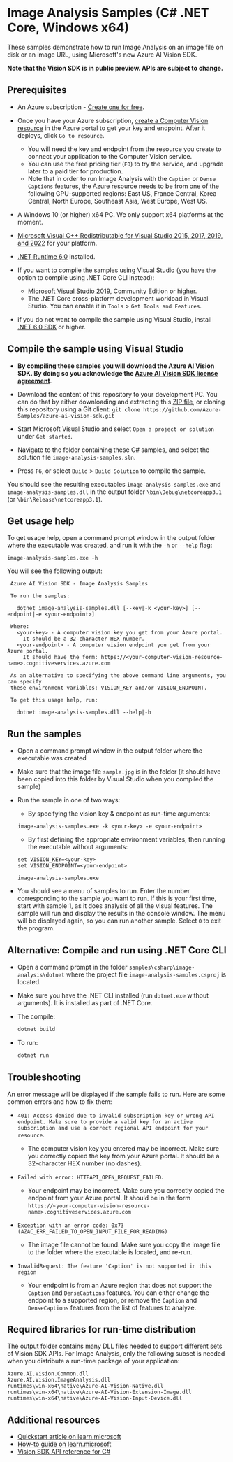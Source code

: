 # Image Analysis Samples (C# .NET Core, Windows x64)

These samples demonstrate how to run Image Analysis on an image file on disk or an image URL, using Microsoft's new Azure AI Vision SDK.

**Note that the Vision SDK is in public preview. APIs are subject to change.**

## Prerequisites

* An Azure subscription - [Create one for free](https://azure.microsoft.com/free/cognitive-services/).

* Once you have your Azure subscription, [create a Computer Vision resource](https://portal.azure.com/#create/Microsoft.CognitiveServicesComputerVision) in the Azure portal to get your key and endpoint. After it deploys, click `Go to resource`.

  * You will need the key and endpoint from the resource you create to connect your application to the Computer Vision service.
  * You can use the free pricing tier (`F0`) to try the service, and upgrade later to a paid tier for production.
  * Note that in order to run Image Analysis with the `Caption` or `Dense Captions` features, the Azure resource needs to be from one of the following GPU-supported regions: East US, France Central, Korea Central, North Europe, Southeast Asia, West Europe, West US.

* A Windows 10 (or higher) x64 PC. We only support x64 platforms at the moment.

* [Microsoft Visual C++ Redistributable for Visual Studio 2015, 2017, 2019, and 2022](https://learn.microsoft.com/cpp/windows/latest-supported-vc-redist) for your platform.

* [.NET Runtime 6.0](https://dotnet.microsoft.com/download/dotnet/6.0) installed.

* If you want to compile the samples using Visual Studio (you have the option to compile using .NET Core CLI instead):
  * [Microsoft Visual Studio 2019](https://www.visualstudio.com/), Community Edition or higher.
  * The .NET Core cross-platform development workload in Visual Studio. You can enable it in `Tools` \> `Get Tools and Features`.

* if you do not want to compile the sample using Visual Studio, install [.NET 6.0 SDK](https://dotnet.microsoft.com/download/dotnet/6.0) or higher.

## Compile the sample using Visual Studio

* **By compiling these samples you will download the Azure AI Vision SDK. By doing so you acknowledge the [Azure AI Vision SDK license agreement](https://aka.ms/azai/vision/license)**.

* Download the content of this repository to your development PC. You can do that by either downloading and extracting this [ZIP file](https://github.com/Azure-Samples/azure-ai-vision-sdk/archive/master.zip), or cloning this repository using a Git client: `git clone https://github.com/Azure-Samples/azure-ai-vision-sdk.git`

* Start Microsoft Visual Studio and select `Open a project or solution` under `Get started`.

* Navigate to the folder containing these C# samples, and select the solution file `image-analysis-samples.sln`.

* Press `F6`, or select `Build` \> `Build Solution` to compile the sample.

You should see the resulting executables `image-analysis-samples.exe` and `image-analysis-samples.dll` in the output folder `\bin\Debug\netcoreapp3.1` (or `\bin\Release\netcoreapp3.1`).

## Get usage help

To get usage help, open a command prompt window in the output folder where the executable was created, and run it with the `-h` or `--help` flag:
```
image-analysis-samples.exe -h
```

You will see the following output:
```
 Azure AI Vision SDK - Image Analysis Samples

 To run the samples:

   dotnet image-analysis-samples.dll [--key|-k <your-key>] [--endpoint|-e <your-endpoint>]

 Where:
   <your-key> - A computer vision key you get from your Azure portal.
     It should be a 32-character HEX number.
   <your-endpoint> - A computer vision endpoint you get from your Azure portal.
     It should have the form: https://<your-computer-vision-resource-name>.cognitiveservices.azure.com

 As an alternative to specifying the above command line arguments, you can specify
 these environment variables: VISION_KEY and/or VISION_ENDPOINT.

 To get this usage help, run:

   dotnet image-analysis-samples.dll --help|-h
```

## Run the samples

* Open a command prompt window in the output folder where the executable was created

* Make sure that the image file `sample.jpg` is in the folder (it should have been copied into this folder by Visual Studio when you compiled the sample)

* Run the sample in one of two ways:
  * By specifying the vision key & endpoint as run-time arguments:
  ```
  image-analysis-samples.exe -k <your-key> -e <your-endpoint>
  ```
  * By first defining the appropriate environment variables, then running the executable without arguments:
  ```
  set VISION_KEY=<your-key>
  set VISION_ENDPOINT=<your-endpoint>

  image-analysis-samples.exe
  ```

* You should see a menu of samples to run. Enter the number corresponding to the sample you want to run. If this is your first time, start with sample 1, as it does analysis of all the visual features. The sample will run and display the results in the console window. The menu will be displayed again, so you can run another sample. Select `0` to exit the program.

## Alternative: Compile and run using .NET Core CLI

* Open a command prompt in the folder `samples\csharp\image-analysis\dotnet` where the project file `image-analysis-samples.csproj` is located.

* Make sure you have the .NET CLI installed (run `dotnet.exe` without arguments). It is installed as part of .NET Core.

* The compile:
    ```cmd
    dotnet build
    ```

* To run:
    ```cmd
    dotnet run
    ```

## Troubleshooting

An error message will be displayed if the sample fails to run. Here are some common errors and how to fix them:

* `401: Access denied due to invalid subscription key or wrong API endpoint. Make sure to provide a valid key for an active subscription and use a correct regional API endpoint for your resource`.
  * The computer vision key you entered may be incorrect. Make sure you correctly copied the key from your Azure portal. It should be a 32-character HEX number (no dashes).

* `Failed with error: HTTPAPI_OPEN_REQUEST_FAILED`.
  * Your endpoint may be incorrect. Make sure you correctly copied the endpoint from your Azure portal. It should be in the form `https://<your-computer-vision-resource-name>.cognitiveservices.azure.com`

* `Exception with an error code: 0x73 (AZAC_ERR_FAILED_TO_OPEN_INPUT_FILE_FOR_READING)`
  * The image file cannot be found. Make sure you copy the image file to the folder where the executable is located, and re-run.

* `InvalidRequest: The feature 'Caption' is not supported in this region`
  * Your endpoint is from an Azure region that does not support the `Caption` and `DenseCaptions` features. You can either change the endpoint to a supported region, or remove the `Caption` and `DenseCaptions` features from the list of features to analyze.

## Required libraries for run-time distribution

The output folder contains many DLL files needed to support different sets of Vision SDK APIs. For Image Analysis, only the following subset is needed when you distribute a run-time package of your application:

```
Azure.AI.Vision.Common.dll
Azure.AI.Vision.ImageAnalysis.dll
runtimes\win-x64\native\Azure-AI-Vision-Native.dll
runtimes\win-x64\native\Azure-AI-Vision-Extension-Image.dll
runtimes\win-x64\native\Azure-AI-Vision-Input-Device.dll
```

## Additional resources

* [Quickstart article on learn.microsoft](https://learn.microsoft.com/azure/ai-services/computer-vision/quickstarts-sdk/image-analysis-client-library-40?tabs=visual-studio%2Cwindows&pivots=programming-language-csharp)
* [How-to guide on learn.microsoft](https://learn.microsoft.com/azure/ai-services/computer-vision/how-to/call-analyze-image-40?tabs=csharp)
* [Vision SDK API reference for C#](https://learn.microsoft.com/dotnet/api/azure.ai.vision.imageanalysis?view=azure-dotnet-preview)


